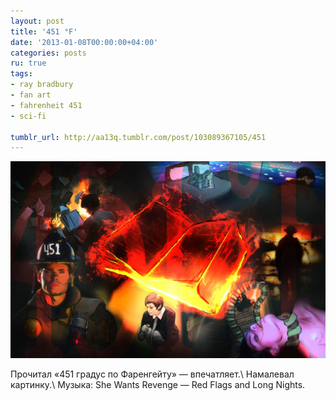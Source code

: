 ```yaml
---
layout: post
title: '451 °F'
date: '2013-01-08T00:00:00+04:00'
categories: posts
ru: true
tags:
- ray bradbury
- fan art
- fahrenheit 451
- sci-fi

tumblr_url: http://aa13q.tumblr.com/post/103089367105/451
---
```


![fahrenheit 451 fanart](/assets/img/posts/tumblr_files/tumblr_nfbgbdfFjI1qg3f9lo1_1280.jpg "Fahrenheit 451 my fanart")

Прочитал «451 градус по Фаренгейту» — впечатляет.\\
Намалевал картинку.\\
Музыка: She Wants Revenge — Red Flags and Long Nights.
